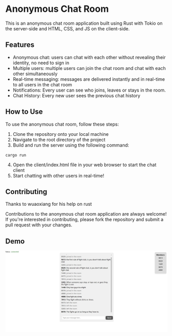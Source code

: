 # Anonymous Chat Room

This is an anonymous chat room application built using Rust with Tokio on the server-side and HTML, CSS, and JS on the client-side.

## Features
 
- Anonymous chat: users can chat with each other without revealing their identity, no need to sign in
- Multiple users: multiple users can join the chat room and chat with each other simultaneously
- Real-time messaging: messages are delivered instantly and in real-time to all users in the chat room
- Notifications: Every user can see who joins, leaves or stays in the room.
- Chat History: Every new user sees the previous chat history
## How to Use

To use the anonymous chat room, follow these steps:

1. Clone the repository onto your local machine
2. Navigate to the root directory of the project
3. Build and run the server using the following command:
```
cargo run
```
4. Open the client/index.html file in your web browser to start the chat client
5. Start chatting with other users in real-time!

## Contributing

Thanks to wuaoxiang for his help on rust

Contributions to the anonymous chat room application are always welcome! If you're interested in contributing, please fork the repository and submit a pull request with your changes.

## Demo

![connected status](https://raw.githubusercontent.com/WR104/chat_room/main/Demo/connected.JPG)